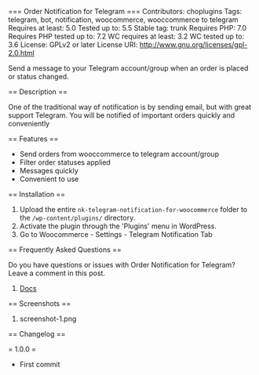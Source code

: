 === Order Notification for Telegram ===
Contributors: choplugins
Tags: telegram, bot, notification, woocommerce, wooccommerce to telegram
Requires at least: 5.0
Tested up to: 5.5
Stable tag: trunk
Requires PHP: 7.0
Requires PHP tested up to: 7.2
WC requires at least: 3.2
WC tested up to: 3.6
License: GPLv2 or later
License URI: http://www.gnu.org/licenses/gpl-2.0.html

Send a message to your Telegram account/group when an order is placed or status changed.

== Description ==

One of the traditional way of notification is by sending email, but with great support Telegram. You will be notified of important orders quickly and conveniently

== Features ==

* Send orders from wooccommerce to telegram account/group
* Filter order statuses applied
* Messages quickly
* Convenient to use

== Installation ==

1. Upload the entire `nk-telegram-notification-for-woocommerce` folder to the `/wp-content/plugins/` directory.
2. Activate the plugin through the 'Plugins' menu in WordPress.
3. Go to Woocommerce - Settings - Telegram Notification Tab

== Frequently Asked Questions ==

Do you have questions or issues with Order Notification for Telegram? Leave a comment in this post.

1. [Docs](https://choplugins.com/en/blog/telegram-notification-woocommerce-tutorial)

== Screenshots ==

1. screenshot-1.png

== Changelog ==

= 1.0.0 =
* First commit
